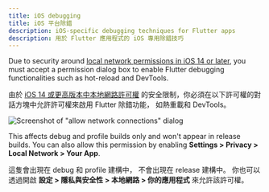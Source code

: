 ```yaml
---
title: iOS debugging
title: iOS 平台除錯
description: iOS-specific debugging techniques for Flutter apps
description: 用於 Flutter 應用程式的 iOS 專用除錯技巧
---
```


Due to security around
[local network permissions in iOS 14 or later][],
you must accept a permission dialog box to enable
Flutter debugging functionalities such as hot-reload
and DevTools.

由於 [iOS 14 或更高版本中本地網路許可權][local network permissions in iOS 14 or later] 
的安全限制，你必須在以下許可權的對話方塊中允許許可權來啟用 Flutter 除錯功能，
如熱重載和 DevTools。

![Screenshot of "allow network connections" dialog]({{site.url}}/assets/images/docs/development/device-connect.png)

This affects debug and profile builds only and won't
appear in release builds. You can also allow this
permission by enabling
**Settings > Privacy > Local Network > Your App**.

這隻會出現在 debug 和 profile 建構中，
不會出現在 release 建構中。
你也可以透過開啟 **設定 > 隱私與安全性 > 本地網路 > 你的應用程式** 來允許該許可權。

[local network permissions in iOS 14 or later]: {{site.apple-dev}}/news/?id=0oi77447

